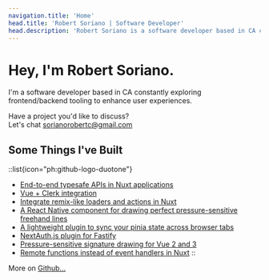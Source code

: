 ```yaml
---
navigation.title: 'Home'
head.title: 'Robert Soriano | Software Developer'
head.description: 'Robert Soriano is a software developer based in CA constantly exploring frontend/backend tooling to enhance user experiences.'
---
```


# Hey, I'm Robert Soriano.

I'm a software developer based in CA constantly exploring frontend/backend tooling to enhance user experiences.

Have a project you'd like to discuss? <br />
Let's chat [sorianorobertc@gmail.com](mailto:sorianorobertc@gmail.com?Subject=Hello)

## Some Things I've Built

::list{icon="ph:github-logo-duotone"}
- [End-to-end typesafe APIs in Nuxt applications](https://github.com/wobsoriano/trpc-nuxt)
- [Vue + Clerk integration](https://vue-clerk.vercel.app)
- [Integrate remix-like loaders and actions in Nuxt](https://github.com/wobsoriano/numix)
- [A React Native component for drawing perfect pressure-sensitive freehand lines](https://github.com/wobsoriano/rn-perfect-sketch-canvas)
- [A lightweight plugin to sync your pinia state across browser tabs](https://github.com/wobsoriano/pinia-shared-state)
- [NextAuth.js plugin for Fastify](https://github.com/wobsoriano/fastify-next-auth)
- [Pressure-sensitive signature drawing for Vue 2 and 3](https://github.com/wobsoriano/v-perfect-signature)
- [Remote functions instead of event handlers in Nuxt](https://github.com/wobsoriano/nuxt-remote-fn)
::

More on [Github...](https://github.com/wobsoriano)

